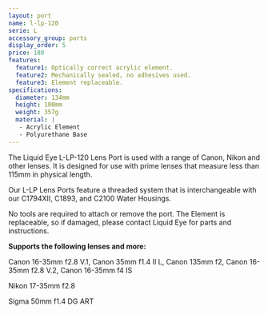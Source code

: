 ```yaml
---
layout: port
name: l-lp-120
serie: L
accessory_group: ports
display_order: 5
price: 180
features:
  feature1: Optically correct acrylic element.
  feature2: Mechanically sealed, no adhesives used.
  feature3: Element replaceable.
specifications:
  diameter: 134mm
  height: 100mm
  weight: 357g
  material: |
   - Acrylic Element
   - Polyurethane Base
---
```

The Liquid Eye L-LP-120 Lens Port is used with a range of Canon, Nikon and other lenses. It is designed for use with prime lenses that measure less than 115mm in physical length.

Our L-LP Lens Ports feature a threaded system that is interchangeable with our C1794XII, C1893, and C2100 Water Housings.

No tools are required to attach or remove the port. The Element is replaceable, so if damaged, please contact Liquid Eye for parts and instructions.

**Supports the following lenses and more:**

Canon	16-35mm f2.8 V.1, Canon	35mm f1.4 II L, Canon	135mm f2, Canon	16-35mm f2.8 V.2, Canon	16-35mm f4 IS

Nikon	17-35mm f2.8

Sigma	50mm f1.4 DG ART
